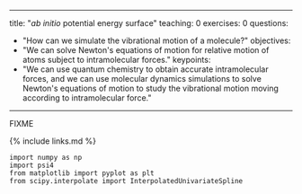 
---
title: "_ab_ _initio_ potential energy surface"
teaching: 0
exercises: 0
questions:
- "How can we simulate the vibrational motion of a molecule?"
objectives:
- "We can solve Newton's equations of motion for relative motion of atoms subject to intramolecular forces."
keypoints:
- "We can use quantum chemistry to obtain accurate intramolecular forces, and we can use molecular dynamics simulations 
to solve Newton's equations of motion to study the vibrational motion moving according to intramolecular force."
---
FIXME

{% include links.md %}

``` {: .language-python}
import numpy as np
import psi4
from matplotlib import pyplot as plt
from scipy.interpolate import InterpolatedUnivariateSpline
```


